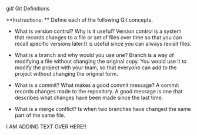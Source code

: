 gi# Git Definitions

**Instructions: ** Define each of the following Git concepts.

* What is version control?  Why is it useful?
Version control is a system that records changes to a file or set of files over time so that you can recall specific versions later.It is useful since you can always revisit files.

* What is a branch and why would you use one?
Branch is a way of modifying a file without changing the original copy. You would use it to modify the project with your team, so that everyone can add to the project without changing the original form.

* What is a commit? What makes a good commit message?
A commit records changes made to the repository. A good message is one that describes what changes have been made since the last time.

* What is a merge conflict?
Is when two branches have changed the same part of the same file.

I AM ADDING TEXT OVER HERE!!